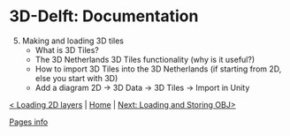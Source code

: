 # 3D-Delft: Documentation 

5. Making and loading 3D tiles
    - What is 3D Tiles?
    - The 3D Netherlands 3D Tiles functionality (why is it useful?)
    - How to import 3D Tiles into the 3D Netherlands (if starting from 2D, else you start with 3D)
    - Add a diagram 2D -> 3D Data -> 3D Tiles -> Import in Unity

[< Loading 2D layers](./loading-2D-layers.md) | [Home](./index.md) | [Next: Loading and Storing OBJ>](./loading-obj.md)

[Pages info](./pages/example/pages.md)